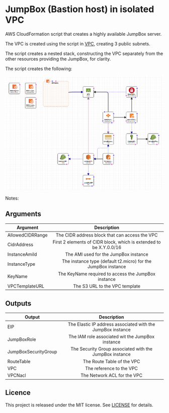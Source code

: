 # JumpBox (Bastion host) in isolated VPC

AWS CloudFormation script that creates a highly available JumpBox server.

The VPC is created using the script in [VPC](https://github.com/gford1000-aws/vpc), creating 3 public subnets.

The script creates a nested stack, constructing the VPC separately from the other resources providing the JumpBox, for clarity.

The script creates the following:

![alt text](https://github.com/gford1000-aws/robust-jumpbox-in-isolated-vpc/blob/master/Screen%20Shot%202017-06-11%20at%206.33.25%20PM.png "Script per designer")

Notes:



## Arguments

| Argument           | Description                                                        |
| ------------------ |:------------------------------------------------------------------:|
| AllowedCIDRRange   | The CIDR address block that can access the VPC                     |
| CidrAddress        | First 2 elements of CIDR block, which is extended to be X.Y.0.0/16 |
| InstanceAmiId      | The AMI used for the JumpBox instance                              |
| InstanceType       | The instance type (default t2.micro) for the JumpBox instance      |
| KeyName            | The KeyName required to access the JumpBox instance                |               
| VPCTemplateURL     | The S3 URL to the VPC template                                     |


## Outputs

| Output                  | Description                                                 |
| ----------------------- |:-----------------------------------------------------------:|
| EIP                     | The Elastic IP address associated with the JumpBox instance |
| JumpBoxRole             | The IAM role associated wit the JumpBox instance            |
| JumpBoxSecurityGroup    | The Security Group associated with the JumpBox instance     |
| RouteTable              | The Route Table of the VPC                                  |
| VPC                     | The reference to the VPC                                    |
| VPCNacl                 | The Network ACL for the VPC                                 |


## Licence

This project is released under the MIT license. See [LICENSE](LICENSE) for details.
